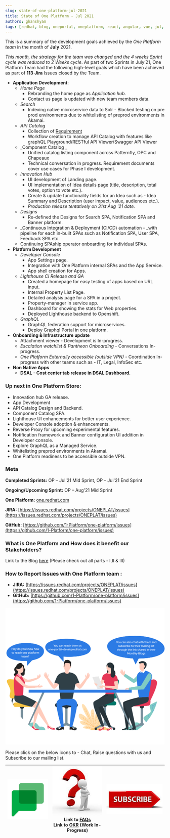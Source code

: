 ```yaml
---
slug: state-of-one-platform-jul-2021
title: State of One Platform - Jul 2021
authors: ghanshyam
tags: [redhat, blog, oneportal, oneplatform, react, angular, vue, jul, update]
---
```


This is a summary of the development goals achieved by the _One Platform team_ in the month of **July** 2021.

<!--truncate-->

_This month, the strategy for the team was changed and the 4 weeks Sprint cycle was reduced to 2 Weeks cycle_. As part of two Sprints in July’21, One Platform Team had the following high-level goals which have been achieved as part of **113** **Jira** Issues closed by the Team.

- **Application Development**:
  - _Home Page_
    - Rebranding the home page as _Application hub._
    - Contact us page is updated with new team members data.
  - _Search_
    - Indexing native microservice data to Solr - Blocked testing on pre prod environments due to whitelisting of preprod environments in Akamai.
  - _API Catalog_
    - Collection of [Requirement](https://docs.google.com/spreadsheets/d/1Flk5hZRM7krzPInlTtfUGnJTN5ktfbyhonKAhEXxMiE/edit#gid=0)
    - Workflow creation to manage API Catalog with features like graphQL Playground/RESTful API Viewer/Swagger API Viewer
  - _Component Catalog _
    - Unified catalog listing component across Patternfly, OPC and Chapeaux
    - Technical conversation in progress. Requirement documents cover use cases for Phase I development.
  - _Innovation Hub_
    - UI development of Landing page.
    - UI implementation of Idea details page (title, description, total votes, option to vote etc.).
    - Create & update functionality fields for an Idea such as - Idea Summary and Description (user impact, value, audiences etc.).
    - _Production release tentatively on 31st Aug '21 date._
  - _Designs_
    - Re-defined the Designs for Search SPA, Notification SPA and Banner platform.
  - \_Continuous Integration & Deployment (CI/CD) automation - \_with pipeline for each in-built SPAs such as Notification SPA, User SPA, Feedback SPA etc.
  - Continuing SPAship operator onboarding for individual SPAs.
- **Platform Development**
  - _Developer Console_
    - App Settings page.
    - Integration with One Platform internal SPAs and the App Service.
    - App shell creation for Apps.
  - _Lighthouse CI Release and GA_
    - Created a homepage for easy testing of apps based on URL input.
    - Internal Property List Page.
    - Detailed analysis page for a SPA in a project.
    - Property-manager in service app.
    - Dashboard for showing the stats for Web properties.
    - Deployed Lighthouse backend to Openshift.
  - _GraphQL_
    - GraphQL federation support for microservices.
    - Deploy Graphql Portal in one platform.
- **Onboarding & Infrastructure update**
  - Attachment viewer - Development is In-progress.
  - _Escalation watchlist & Pantheon Onboarding_ - Conversations In-progress.
  - _One Platform Externally accessible (outside VPN)_ - Coordination In-progress with other teams such as - IT, Legal, InfoSec etc.
- **Non Native Apps**
  - **DSAL - Cost center tab release in DSAL Dashboard.**

### Up next in One Platform Store:

- Innovation hub GA release.
- App Development
- API Catalog Design and Backend.
- Component Catalog SPA.
- Lighthouse UI enhancements for better user experience.
- Developer Console adoption & enhancements.
- Reverse Proxy for upcoming experimental features.
- Notification framework and Banner configuration UI addition in Developer console.
- Explore GraphQL as a Managed Service.
- Whitelisting preprod environments in Akamai.
- One Platform readiness to be accessible outside VPN.

### Meta

**Completed Sprints:** OP – Jul'21 Mid Sprint, OP – Jul'21 End Sprint

**Ongoing/Upcoming Sprint:** OP – Aug'21 Mid Sprint

**One Platform:** [one.redhat.com](https://one.redhat.com)

**JIRA:** [https://issues.redhat.com/projects/ONEPLAT/issues](https://issues.redhat.com/projects/ONEPLAT/issues)

**GitHub:** [https://github.com/1-Platform/one-platform/issues](https://github.com/1-Platform/one-platform/issues)

### What is One Platform and How does it benefit our Stakeholders?

Link to the Blog [here](https://source.redhat.com/groups/public/exd-digital-experience-platforms/exd_digital_experience_platforms_dxp_blog/part_i_why_one_platform_to_host_your_applications) (Please check out all parts - I,II & III)

### How to Report Issues with One Platform team :

- **JIRA:** [https://issues.redhat.com/projects/ONEPLAT/issues](https://issues.redhat.com/projects/ONEPLAT/issues)
- **GitHub:** [https://github.com/1-Platform/one-platform/issues](https://github.com/1-Platform/one-platform/issues)

![Onboarding Discussion](images/July-blog/onboarding-discussion.png "Onboarding Discussion")

Please click on the below icons to - Chat, Raise questions with us and Subscribe to our mailing list.

| [![Chat](images/July-blog/chat.png "Chat")](https://mail.google.com/chat/u/0/#chat/space/AAAAF4M7oZE) | [![Questions](images/July-blog/questions.jpeg "Questions")](mailto:one-portal-devel@redhat.com)<br/>Link to [FAQs](https://one.redhat.com/get-started/docs/faqs)<br/> Link to [OKR](https://docs.google.com/spreadsheets/d/1L2shcuhCxVGUIFtWkh7Ft1ulNarq-zjatu-JqeONX4U/edit#gid=955345505) (Work In-Progress) | [![Subscribe](images/July-blog/subscribe.jpeg "Subscribe")](https://post-office.corp.redhat.com/mailman/listinfo/one-portal) |
| ----------------------------------------------------------------------------------------------------- | -------------------------------------------------------------------------------------------------------------------------------------------------------------------------------------------------------------------------------------------------------------------------------------------------------------- | ---------------------------------------------------------------------------------------------------------------------------- |
